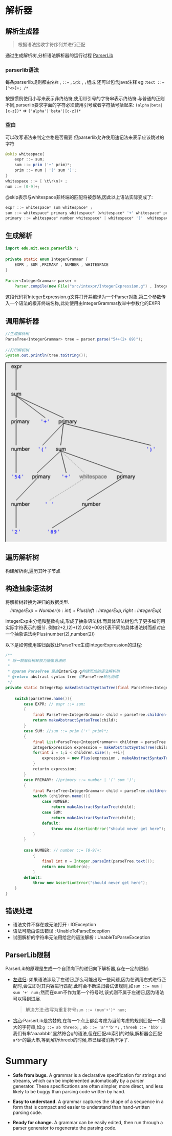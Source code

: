 # 解析器
## 解析生成器
> 根据语法接收字符序列并进行匹配

通过生成解析树,分析语法解析器的运行过程
[ParserLib](http://6031.mit.edu/parserlib/3.2.0/doc/)

### parserlib语法
每条parserlib规则都由`名称` , `::=` , `定义` , `;`组成
还可以包含java注释
eg :`text ::= [^<>]+; /*`

按照惯例使用小写来表示非终结符,使用带引号的字符串表示终结符.与普通的正则不同,parserlib要求字面的字符必须使用引号或者字符括号括起来: `(alpha|beta|[c-z])*` => `('alpha'|'beta'|[c-z])*`

### 空白
可以改写语法来判定空格是否需要
但parserlib允许使用速记法来表示应该跳过的字符
```java
@skip whitespace{
    expr ::= sum;
    sum ::= prim ('+' prim)*;
    prim ::= num | '(' sum ')';
}
whitespace ::= [ \t\r\n]+ ;
num ::= [0-9]+;
```
@skip表示与whitespace非终端的匹配将被忽略,因此以上语法实际变成了:
```java
expr ::= whitespace* sum whitespace* ;
sum ::= whitespace* primary whitespace* (whitespace* '+' whitespace* primary whitespace*)* whitespace* ;
primary ::= whitespace* number whitespace* | whitespace* '('  whitespace* sum  whitespace* ')' whitespace* ;
```


## 生成解析
```java
import edu.mit.eecs.parserlib.*;

private static enum IntegerGrammar {
    EXPR , SUM ,PRIMARY , NUMBER , WHITESPACE
}

Parser<IntegerGrammar> parser = 
    Parser.compile(new File("src/intexpr/IntegerExpression.g") , IntegerGrammar.EXPR);
```

这段代码将IntegerExpression.g文件打开并编译为一个Parser对象,第二个参数传入一个语法的根非终端名称,此处使用由IntegerGrammar枚举中参数化的EXPR

## 调用解析器
```java
//生成解析树
ParseTree<IntegerGrammar> tree = parser.parse("54+(2+ 89)");

//打印解析树
System.out.println(tree.toString());
```
![](./images/2023-11-18-23-10-04.png)

## 遍历解析树
构建解析树,遍历其叶子节点

## 构造抽象语法树
将解析树转换为递归的数据类型.
$$IntegerExp = Number(n:int) + Plus(left:IntegerExp , right:IntegerExp)$$

IntegerExp由分组和整数构成,形成了抽象语法树.而具体语法树包含了更多如何用实际字符表示的细节.
例如2+2,(2)+(2),002+002代表不同的具体语法树而都对应一个抽象语法树Plus(number(2),number(2))

以下是如何使用递归函数让ParseTree生成IntegerExpression的过程:
```java
/**
 * 将一颗解析树转换为抽象语法树
 *
 * @param ParseTree 是由InterExp.g构建而成的语法解析树
 * @return abstract syntax tree 由ParseTree转化而成
 */
private static IntegerExp makeAbstractSyntaxTree(final ParseTree<IntegerGrammar> parseTree){

    switch(parseTree.name()){
        case EXPR: // expr ::= sum;
        {
            final ParseTree<IntegerGrammar> child = parseTree.children().get(0);
            return makeAbstractSyntaxTree(child);
        }
        case SUM: //sum ::= prim ('+' prim)*;
        {
            final List<ParseTree<IntegerGrammar>> children = parseTree.children();
            IntegerExpression expression = makeAbstractSyntaxTree(children.get(0));
            for(int i = 1;i < children.size(); ++i){
                expression = new Plus(expression , makeAbstractSyntaxTree(children.get(i)));
            }
            returtn expression;
        }
        case PRIMARY: //primary ::= number | '(' sum ')';
        {
            final ParseTree<IntegerGrammar> child = parseTree.children().get(0);
            switch (children.name()){
                case NUMBER:
                    return makeAbstractSyntaxTree(child);
                case SUM:
                    return makeAbstractSyntaxTree(child);
                default:
                    throw new AssertionError("should never get here");
            }
        }

        case NUMBER: // number ::= [0-9]+;
            {
                final int n = Integer.parseInt(parseTree.text());
                return new Number(n);
            }
        default:
            throw new AssertionError("should never get here");
    }
}
```

## 错误处理
- 语法文件不存在或无法打开 : IOException
- 语法可能由语法错误 : UnableToParseException
- 试图解析的字符串无法用给定的语法解析 : UnableToParseException


## ParserLib限制
ParserLib的原理是生成一个自顶向下的递归向下解析器,存在一定的限制:
- [左递归](https://en.wikipedia.org/wiki/Left_recursion): 如果语法涉及了左递归,那么可能出现一些问题,因为在调用右式进行匹配时,会立即对其内容进行匹配,此时会不断递归尝试该规则,如`sum ::= num | sum '+' num;`然而在sum不作为第一个符号时,该式则不属于左递归,因为语法可以得到进展.
    > 解决方法:改写为重复符号`sum ::= (num'+')* num;`

- [贪心]():ParserLib是贪婪的,在每一个点上都会考虑为当前考虑的规则匹配一个最大的字符串,如:`g ::= ab threeb;` , `ab ::= 'a'*'b'*;` , `threeb ::= 'bbb';`我们有串'aaaabbb',显然符合g的语法,但在匹配ab索引的时候,解析器会匹配`a*b*`的最大串,等到解析threeb的时候,串已经被消耗干净了.

# Summary
- [](http://web.mit.edu/6.031/www/sp21/classes/18-parsers/#@safe_bugs_grammar)**Safe from bugs.** A grammar is a declarative specification for strings and streams, which can be implemented automatically by a parser generator. These specifications are often simpler, more direct, and less likely to be buggy than parsing code written by hand.
    
- [](http://web.mit.edu/6.031/www/sp21/classes/18-parsers/#@easy_understand_grammar)**Easy to understand.** A grammar captures the shape of a sequence in a form that is compact and easier to understand than hand-written parsing code.
    
- [](http://web.mit.edu/6.031/www/sp21/classes/18-parsers/#@ready_change_grammar)**Ready for change.** A grammar can be easily edited, then run through a parser generator to regenerate the parsing code.